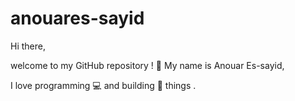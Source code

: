 # anouares-sayid

Hi there, 

welcome to my GitHub repository ! :floppy_disk: My name is Anouar Es-sayid, 

I love programming :computer: and building :rocket: things .




